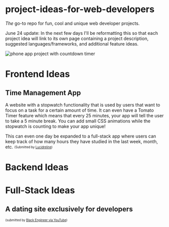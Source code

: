 # project-ideas-for-web-developers

_The_ go-to repo for fun, cool and unique web developer projects. 

June 24 update: In the next few days I'll be reformatting this so that each project idea will link to its own page containing a project description, suggested languages/frameworks, and additional feature ideas. 

![phone app project with countdown timer](https://github.com/RealToughCandy/project-ideas-for-web-developers/blob/master/ProjectIdeasForWebDevelopers.jpg)


# Frontend Ideas
## Time Management App
A website with a stopwatch functionality that is used by users that want to focus on a task for a certain amount of time. 
It can even have a Tomato Timer feature which means that every 25 minutes, your app will tell the user to take a 5 minute break. 
You can add small CSS animations while the stopwatch is counting to make your app unique!

This can even one day be expanded to a full-stack app where users can keep track of how many hours they have studied in the last week, month, etc.
<sub><sup>(Submitted by [Lucidreline](https://github.com/Lucidreline))</sub></sup>

# Backend Ideas


# Full-Stack Ideas

## A dating site exclusively for developers 
<sub><sup>(submitted by [Black Engineer via YouTube](https://www.youtube.com/post/UgyJnwws8W-ONaB7ifF4AaABCQ))</sub></sup>

